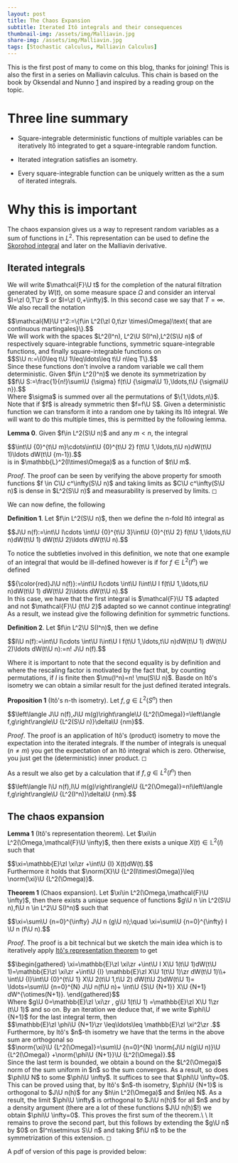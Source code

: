 ```yaml
---
layout: post
title: The Chaos Expansion
subtitle: Iterated Itô integrals and their consequences
thumbnail-img: /assets/img/Malliavin.jpg
share-img: /assets/img/Malliavin.jpg
tags: [Stochastic calculus, Malliavin Calculus]
---
```


This is the first post of many to come on this blog, thanks for joining!
This is also the first in a series on Malliavin calculus. This chain is
based on the book by Oksendal and Nunno [1](https://link.springer.com/book/10.1007/978-3-540-78572-9) and inspired by a reading group on the topic.

# Three line summary

-   Square-integrable deterministic functions of multiple variables
    can be iteratively Itô integrated to get a square-integrable random
    function.

-   Iterated integration satisfies an isometry.

-   Every square-integrable function can be uniquely written as the
    a sum of iterated integrals.

# Why this is important

The chaos expansion gives us a way to represent random variables as a sum of functions in $L^2$. This representation can be used to define the [Skorohod integral](https://nowheredifferentiable.com/2022-06-10-Malliavin-Calculus-2/) and later on the Malliavin derivative.

## Iterated integrals

We will write $\mathcal{F}\U t$ for the completion of the natural
filtration generated by $W(t)$, on some measure space $\Omega$ and
consider an interval $I=\zl 0,T\zr $ or $I=\zl 0,+\infty)$. In this second case we say that $T=\infty.$ We also recall the
notation
<div>
 $$\mathcal{M}\U t^2:=\{f\in L^2(\zl 0,t\zr \times\Omega)\text{ that are continuous martingales}\}.$$
</div>
We will work with the spaces $L^2(I^n), L^2\U S(I^n),L^2(S\U n)$ of
respectively square-integrable functions, symmetric square-integrable
functions, and finally square-integrable functions on
<div>
 $$S\U n:=\{0\leq t\U 1\leq\ldots\leq t\U n\leq T\}.$$
</div>  Since these functions
don't involve a random variable we call them deterministic. Given
$f\in L^2(I^n)$ we denote its symmetrization by
<div>
 $$f\U S:=\frac{1}{n!}\sum\U {\sigma} f(t\U {\sigma\U 1},\ldots,t\U {\sigma\U n}).$$
</div>
Where $\sigma$ is summed over all the permutations of $\{1,\ldots,n\}$.
Note that if $f$ is already symmetric then $f=f\U S$. Given a
deterministic function we can transform it into a random one by
taking its Itô integral. We will want to do this multiple times, this is permitted by the following lemma.

**Lemma 0**. Given $f\in L^2(S\U n)$  and any $m<n$, the integral
<div>
 $$\int\U {0}^{t\U m}\cdots\int\U {0}^{t\U 2} f(t\U 1,\ldots,t\U n)dW(t\U 1)\ldots dW(t\U {m-1}).$$
</div>
is in $\mathbb{L}^2(I\times\Omega)$ as a function of $t\U m$.

*Proof*. The proof can be seen by verifying the above property for smooth functions $f \in C\U c^\infty(S\U n)$ and taking limits as $C\U c^\infty(S\U n)$  is dense in $L^2(S\U n)$ and measurability is preserved by limits. ◻

We can now define, the following

**Definition 1**. Let $f\in L^2(S\U n)$, then we define the n-fold Itô
integral as
<div>
 $$J\U n(f):=\int\U I\cdots \int\U {0}^{t\U 3}\int\U {0}^{t\U 2} f(t\U 1,\ldots,t\U n)dW(t\U 1) dW(t\U 2)\ldots dW(t\U n).$$
</div>

To notice the
subtleties involved in this definition, we note that one example of an integral that would
be ill-defined however is if for $f\in L^2(I^n)$ we defined
<div>
 $${\color{red}J\U n(f)}:=\int\U I\cdots \int\U I\int\U I f(t\U 1,\ldots,t\U n)dW(t\U 1) dW(t\U 2)\ldots dW(t\U n).$$
</div>
In this case, we have that the first integral is $\mathcal{F}\U T$ adapted
and not $\mathcal{F}\U {t\U 2}$ adapted so we cannot continue integrating!
As a result, we instead give the following definition for symmetric
functions.


**Definition 2**. Let $f\in L^2\U S(I^n)$, then we define
<div>
 $$I\U n(f):=\int\U I\cdots \int\U I\int\U I f(t\U 1,\ldots,t\U n)dW(t\U 1) dW(t\U 2)\ldots dW(t\U n):=n! J\U n(f).$$
</div>


Where it is important to note that the second equality is by definition
and where the rescaling factor is motivated by the fact that, by
counting permutations, if $I$ is finite then $\mu(I^n)=n! \mu(S\U n)$. Basde on Itô's isometry we can obtain a similar result for the just defined iterated integrals.


**Proposition 1** (Itô's n-th isometry). Let $f,g\in L^2(S^n)$ then
<div>
 $$\left\langle J\U n(f),J\U m(g)\right\rangle\U {L^2(\Omega)}=\left\langle f,g\right\rangle\U {L^2(S\U n)}\delta\U {nm}$$.
</div>



*Proof*. The proof is an application of Itô's (product) isometry to move
the expectation into the iterated integrals. If the number of integrals
is unequal ($n\neq m$) you get the expectation of an Itô integral which
is zero. Otherwise, you just get the (deterministic) inner product. ◻


As a result we also get by a calculation that if $f,g\in L^2(I^n)$ then
<div>
 $$\left\langle I\U n(f),I\U m(g)\right\rangle\U {L^2(\Omega)}=n!\left\langle f,g\right\rangle\U {L^2(I^n)}\delta\U {nm}.$$
</div>

## The chaos expansion


**Lemma 1** (Itô's representation theorem). Let
$\xi\in L^2(\Omega,\mathcal{F}\U \infty)$, then there exists a unique
$X(t)\in \mathbb{L}^2(I)$ such that
<div>
 $$\xi=\mathbb{E}\zl \xi\zr +\int\U {I} X(t)dW(t).$$
</div>  Furthermore it holds that
$\norm{X}\U {L^2(I\times\Omega)}\leq \norm{\xi}\U {L^2(\Omega)}$.



**Theorem 1** (Chaos expansion). Let
$\xi\in L^2(\Omega,\mathcal{F}\U \infty)$, then there exists a unique
sequence of functions $g\U n \in L^2(S\U n),f\U n \in L^2\U S(I^n)$ such that
<div>
 $$\xi=\sum\U {n=0}^{\infty}  J\U n (g\U n);\quad \xi=\sum\U {n=0}^{\infty} I \U n (f\U n).$$
</div>


*Proof*. The proof is a bit technical but we sketch the main idea which
is to iteratively apply [Itô's representation theorem](https://en.wikipedia.org/wiki/Martingale_representation_theorem) to get
<div>
 $$\begin{gathered}
            \xi=\mathbb{E}\zl \xi\zr +\int\U I X\U 1(t\U 1)dW(t\U 1)=\mathbb{E}\zl \xi\zr +\int\U {I} \mathbb{E}\zl X\U 1(t\U 1)\zr  dW(t\U 1)\\+ \int\U {I}\int\U {0}^{t\U 1} X\U 2(t\U 1,t\U 2) dW(t\U 2)dW(t\U 1)= \ldots=\sum\U {n=0}^{N}  J\U n(f\U n)+ \int\U {S\U {N+1}} X\U {N+1} dW^{\otimes(N+1)}.
        \end{gathered}$$
</div>  Where
$g\U 0=\mathbb{E}\zl \xi\zr , g\U 1(t\U 1) =\mathbb{E}\zl X\U 1\zr (t\U 1)$ and so on. By an
iteration we deduce that, if we write $\phi\U {N+1}$ for the last integral
term, then
<div>
 $$\mathbb{E}\zl \phi\U {N+1}\zr \leq\ldots\leq \mathbb{E}\zl \xi^2\zr .$$
</div>
Furthermore, by Itô's $n$-th isometry we have that the terms in the
above sum are orthogonal so
<div>
 $$\norm{\xi}\U {L^2(\Omega)}=\sum\U {n=0}^{N} \norm{J\U n(g\U n)}\U {L^2(\Omega)} +\norm{\phi\U {N+1}}\U {L^2(\Omega)}.$$
</div>
Since the last term is bounded, we obtain a bound on the $L^2(\Omega)$
norm of the sum uniform in $n$ so the sum converges. As a result, so does
$\phi\U N$ to some $\phi\U \infty$. It suffices to see that $\phi\U \infty=0$.
This can be proved using that, by Itô's $n$-th isometry, $\phi\U {N+1}$ is
orthogonal to $J\U n(h)$ for any $h\in L^2(\Omega)$ and $n\leq N$. As a
result, the limit $\phi\U \infty$ is orthogonal to $J\U n(h)$ for all $n$ and
by a density argument (there are a lot of these functions $J\U n(h)$!) we
obtain $\phi\U \infty=0$. This proves the first sum of the theorem.\
\
It remains to prove the second part, but this follows by extending the
$g\U n$ by $0$ on $I^n\setminus S\U n$ and taking $f\U n$ to be the
symmetrization of this extension. ◻


A pdf of version of this page is provided below:
<object data="/assets/Malliavin_Oksendal_Chapter_1.pdf" width="1000" height="1000" type='application/pdf'></object>
